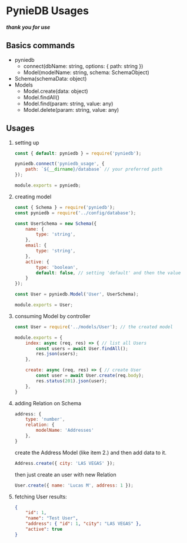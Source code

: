 # PynieDB Usages

_**thank you for use**_

## Basics commands
- pyniedb
	- connect(dbName: string, options: { path: string })
	- Model(modelName: string, schema: SchemaObject)
- Schema(schemaData: object)
- Models
	- Model.create(data: object)
	- Model.findAll()
	- Model.find(param: string, value: any)
	- Model.delete(param: string, value: any)
## Usages

1. setting up
	```js
	const { default: pyniedb } = require('pyniedb');

	pyniedb.connect('pyniedb_usage', {
	    path: `${__dirname}/database` // your preferred path
	});

	module.exports = pyniedb;
	```
2. creating model
	```js
	const { Schema } = require('pyniedb');
	const pyniedb = require('../config/database');

	const UserSchema = new Schema({
	    name: {
	        type: 'string',
	    },
	    email: {
	        type: 'string',
	    },
	    active: {
	        type: 'boolean',
	        default: false, // setting 'default' and then the value
	    }
	});

	const User = pyniedb.Model('User', UserSchema);

	module.exports = User;
	```
3. consuming Model by controller
	```js
	const User = require('../models/User'); // the created model

	module.exports = {
	    index: async (req, res) => { // list all Users
	        const users = await User.findAll();
	        res.json(users);
	    },

        create: async (req, res) => { // create User
            const user = await User.create(req.body);
            res.status(201).json(user);
	    },
	}
	```

4. adding Relation on Schema
	```js
	address: {
	    type: 'number',
	    relation: {
	        modelName: 'Addresses'
	    },
	}
	```
	create the Address Model (like item 2.) and then add data to it.
	```js
	Address.create({ city: 'LAS VEGAS' });
	```
	then just create an user with new Relation
	```js
	User.create({ name: 'Lucas M', address: 1 });
	```

5. fetching User results:
	```json
	{
	    "id": 1,
	    "name": "Test User",
	    "address": { "id": 1, "city": "LAS VEGAS" },
	    "active": true
	}
	```
